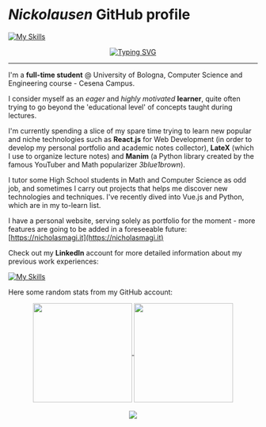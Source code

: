 # _Nickolausen_ GitHub profile
[![My Skills](https://skillicons.dev/icons?i=js,jquery,html,css,react,vite,figma,latex,java,kotlin,py,c,cs,dotnet,github)](https://skillicons.dev)

<div align="center">
  <a href="https://git.io/typing-svg"><img src="https://readme-typing-svg.demolab.com?font=Consola+Sans&pause=1000&color=2FF722&background=00C2FF00&center=true&vCenter=true&multiline=true&random=true&width=435&height=62&lines=Aspirant+Software+Engineer;CS+and+Engineering+Student+%40+UniBO" alt="Typing SVG" /></a>
</div>
<hr>

I'm a **full-time student** @ University of Bologna, Computer Science and Engineering course - Cesena Campus. 

I consider myself as an _eager_ and _highly motivated_ **learner**, quite often trying to go beyond the 'educational level' of concepts taught during lectures.

I'm currently spending a slice of my spare time trying to learn new popular and niche technologies such as **React.js** for Web Development (in order to develop my personal portfolio and academic notes collector), **LateX** (which I use to organize lecture notes) and **Manim** (a Python library created by the famous YouTuber and Math popularizer _3blue1brown_).

I tutor some High School students in Math and Computer Science as odd job, and sometimes I carry out projects that helps me discover new technologies and techniques. I've recently dived into Vue.js and Python, which are in my to-learn list.

I have a personal website, serving solely as portfolio for the moment - more features are going to be added in a foreseeable future: [https://nicholasmagi.it](https://nicholasmagi.it)

Check out my **LinkedIn** account for more detailed information about my previous work experiences: 

[![My Skills](https://skillicons.dev/icons?i=linkedin)](https://www.linkedin.com/in/nicholas-magi-23a5a2240/)

Here some random stats from my GitHub account:
<div align="center">
  <a href="https://github.com/nickolausen/github-readme-stats">
    <img height=200 align="center" src="https://github-readme-stats.vercel.app/api?username=nickolausen&theme=transparent&rank_icon=github" />
  </a>
  <a href="https://github.com/nickolausen/convoychat">
    <img height=200 align="center" src="https://github-readme-stats.vercel.app/api/top-langs?username=nickolausen&layout=compact&langs_count=8&card_width=320&theme=transparent" />
  </a>
  <br/>
  <br/>
  <img src="https://komarev.com/ghpvc/?username=Nickolausen&color=red&label=STALKERS&abbreviated=true&style=for-the-badge" />
</div>
